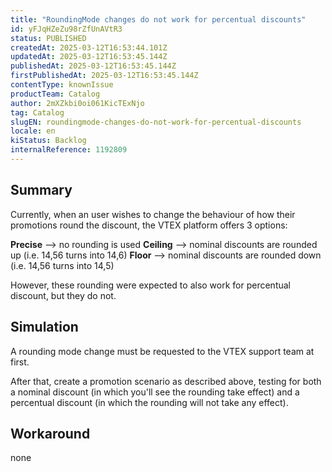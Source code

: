 ```yaml
---
title: "RoundingMode changes do not work for percentual discounts"
id: yFJqHZeZu98rZfUnAVtR3
status: PUBLISHED
createdAt: 2025-03-12T16:53:44.101Z
updatedAt: 2025-03-12T16:53:45.144Z
publishedAt: 2025-03-12T16:53:45.144Z
firstPublishedAt: 2025-03-12T16:53:45.144Z
contentType: knownIssue
productTeam: Catalog
author: 2mXZkbi0oi061KicTExNjo
tag: Catalog
slugEN: roundingmode-changes-do-not-work-for-percentual-discounts
locale: en
kiStatus: Backlog
internalReference: 1192809
---
```


## Summary


Currently, when an user wishes to change the behaviour of how their promotions round the discount, the VTEX platform offers 3 options:

**Precise** --> no rounding is used
**Ceiling** --> nominal discounts are rounded up (i.e. 14,56 turns into 14,6)
**Floor** --> nominal discounts are rounded down (i.e. 14,56 turns into 14,5)

However, these rounding were expected to also work for percentual discount, but they do not.


##

## Simulation


A rounding mode change must be requested to the VTEX support team at first.

After that, create a promotion scenario as described above, testing for both a nominal discount (in which you'll see the rounding take effect) and a percentual discount (in which the rounding will not take any effect).


##

## Workaround


none





